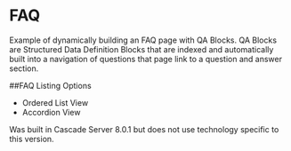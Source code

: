 FAQ
============================

Example of dynamically building an FAQ page with QA Blocks. QA Blocks are Structured Data Definition Blocks that are indexed and automatically built into a navigation of questions that page link to a question and answer section.

##FAQ Listing Options
* Ordered List View
* Accordion View

Was built in Cascade Server 8.0.1 but does not use technology specific to this version.
